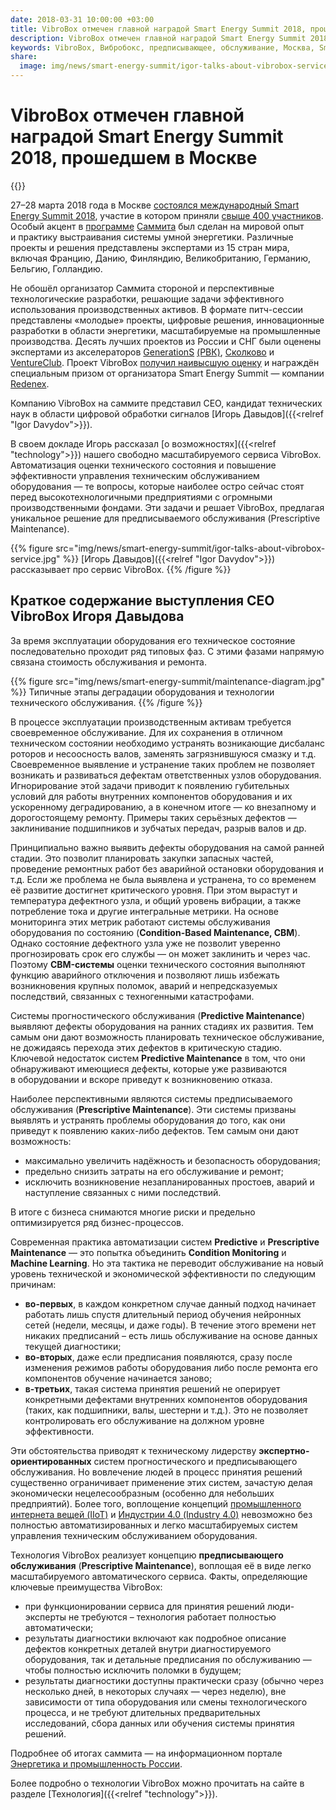 ```yaml
---
date: 2018-03-31 10:00:00 +03:00
title: VibroBox отмечен главной наградой Smart Energy Summit 2018, прошедшем в Москве
description: VibroBox отмечен главной наградой Smart Energy Summit 2018, прошедшем в Москве
keywords: VibroBox, Вибробокс, предписывающее, обслуживание, Москва, Smart, Energy, Summit, 2018, перспективный, технологии, умная, энергия, технологический, разработка, сервис, prescriptive, maintenance, экспертно-ориентированный, система
share:
  image: img/news/smart-energy-summit/igor-talks-about-vibrobox-service.jpg
---
```

# VibroBox отмечен главной наградой Smart Energy Summit 2018, прошедшем в Москве

{{<date>}}

27–28 марта 2018 года в Москве [состоялся международный Smart Energy Summit 2018](http://smartenergysummit.ru/novosti/smart-energy-summit-2018-sostoyalsya!-podvedem-itogi), участие в котором приняли [свыше 400 участников](http://smartenergysummit.ru/#par). Особый акцент в [программе](http://smartenergysummit.ru/#pr1) [Саммита](http://smartenergysummit.ru/#pr1) был сделан на мировой опыт и практику выстраивания системы умной энергетики. Различные проекты и решения представлены экспертами из 15 стран мира, включая Францию, Данию, Финляндию, Великобританию, Германию, Бельгию, Голландию.

Не обошёл организатор Саммита стороной и перспективные технологические разработки, решающие задачи эффективного использования производственных активов. В формате питч-сессии представлены «молодые» проекты, цифровые решения, инновационные разработки в области энергетики, масштабируемые на промышленные производства. Десять лучших проектов из России и СНГ были оценены экспертами из акселераторов [GenerationS](http://generation-startup.ru/) [(РВК)](http://generation-startup.ru/), [Сколково](http://sk.ru/) и [VentureClub](https://ventureclub.co/). Проект VibroBox [получил наивысшую оценку](https://www.eprussia.ru/news/base/2018/2419430.htm) и награждён специальным призом от организатора Smart Energy Summit — компании [Redenex](http://www.redenex.com/).

Компанию VibroBox на саммите представил CEO, кандидат технических наук в области цифровой обработки сигналов [Игорь Давыдов]({{<relref "Igor Davydov">}}).

В своем докладе Игорь рассказал [о возможностях]({{<relref "technology">}}) нашего свободно масштабируемого сервиса VibroBox. Автоматизация оценки технического состояния и повышение эффективности управления техническим обслуживанием оборудования — те вопросы, которые наиболее остро сейчас стоят перед высокотехнологичными предприятиями с огромными производственными фондами. Эти задачи и решает VibroBox, предлагая уникальное решение для предписываемого обслуживания (Prescriptive Maintenance).

{{% figure src="img/news/smart-energy-summit/igor-talks-about-vibrobox-service.jpg" %}}
[Игорь Давыдов]({{<relref "Igor Davydov">}}) рассказывает про сервис VibroBox.
{{% /figure %}}

## Краткое содержание выступления CEO VibroBox Игоря Давыдова

За время эксплуатации оборудования его техническое состояние последовательно проходит ряд типовых фаз. С этими фазами напрямую связана стоимость обслуживания и ремонта.

{{% figure src="img/news/smart-energy-summit/maintenance-diagram.jpg" %}}
Типичные этапы деградации оборудования и технологии технического обслуживания.
{{% /figure %}}

В процессе эксплуатации производственным активам требуется своевременное обслуживание. Для их сохранения в отличном техническом состоянии необходимо устранять возникающие дисбаланс роторов и несоосность валов, заменять загрязнившуюся смазку и т.д. Своевременное выявление и устранение таких проблем не позволяет возникать и развиваться дефектам ответственных узлов оборудования. Игнорирование этой задачи приводит к появлению губительных условий для работы внутренних компонентов оборудования и их ускоренному деградированию, а в конечном итоге — ко внезапному и дорогостоящему ремонту. Примеры таких серьёзных дефектов — заклинивание подшипников и зубчатых передач, разрыв валов и др.

Принципиально важно выявить дефекты оборудования на самой ранней стадии. Это позволит планировать закупки запасных частей, проведение ремонтных работ без аварийной остановки оборудования и т.д. Если же проблема не была выявлена и устранена, то со временем её развитие достигнет критического уровня. При этом вырастут и температура дефектного узла, и общий уровень вибрации, а также потребление тока и другие интегральные метрики. На основе мониторинга этих метрик работают системы обслуживания оборудования по состоянию (**Condition-Based Maintenance, CBM**). Однако состояние дефектного узла уже не позволит уверенно прогнозировать срок его службы — он может заклинить и через час. Поэтому **CBM-системы** оценки технического состояния выполняют функцию аварийного отключения и позволяют лишь избежать возникновения крупных поломок, аварий и непредсказуемых последствий, связанных с техногенными катастрофами.

Системы прогностического обслуживания (**Predictive Maintenance**) выявляют дефекты оборудования на ранних стадиях их развития. Тем самым они дают возможность планировать техническое обслуживание, не дожидаясь перехода этих дефектов в критическую стадию. Ключевой недостаток систем **Predictive Maintenance** в том, что они обнаруживают имеющиеся дефекты, которые уже развиваются в оборудовании и вскоре приведут к возникновению отказа.

Наиболее перспективными являются системы предписываемого обслуживания (**Prescriptive Maintenance**). Эти системы призваны выявлять и устранять проблемы оборудования до того, как они приведут к появлению каких-либо дефектов. Тем самым они дают возможность:

* максимально увеличить надёжность и безопасность оборудования;
* предельно снизить затраты на его обслуживание и ремонт;
* исключить возникновение незапланированных простоев, аварий и наступление связанных с ними последствий.

В итоге с бизнеса снимаются многие риски и предельно оптимизируется ряд бизнес-процессов.

Современная практика автоматизации систем **Predictive** и **Prescriptive Maintenance** — это попытка объединить **Condition Monitoring** и **Machine Learning**. Но эта тактика не переводит обслуживание на новый уровень технической и экономической эффективности по следующим причинам:

* **во-первых**, в каждом конкретном случае данный подход начинает работать лишь спустя длительный период обучения нейронных сетей (недели, месяцы, и даже годы). В течение этого времени нет никаких предписаний – есть лишь обслуживание на основе данных текущей диагностики;
* **во-вторых**, даже если предписания появляются, сразу после изменения режимов работы оборудования либо после ремонта его компонентов обучение начинается заново;
* **в-третьих**, такая система принятия решений не оперирует конкретными дефектами внутренних компонентов оборудования (таких, как подшипники, валы, шестерни и т.д.). Это не позволяет контролировать его обслуживание на должном уровне эффективности.

Эти обстоятельства приводят к техническому лидерству **экспертно-ориентированных** систем прогностического и предписывающего обслуживания. Но вовлечение людей в процесс принятия решений существенно ограничивает применение этих систем, зачастую делая экономически нецелесообразным (особенно для небольших предприятий). Более того, воплощение концепций [промышленного интернета вещей (IIoT)](https://www.iiconsortium.org/pdf/IIC_Vocab_Technical_Report_2.0.pdf) и [Индустрии 4.0 (Industry 4.0)](https://www.plattform-i40.de/I40/Navigation/EN/Industrie40/WhatIsIndustrie40/what-is-industrie40.html) невозможно без полностью автоматизированных и легко масштабируемых систем управления техническим обслуживанием оборудования.

Технология VibroBox реализует концепцию **предписывающего обслуживания** (**Prescriptive Maintenance**), воплощая её в виде легко масштабируемого автоматического сервиса. Факты, определяющие ключевые преимущества VibroBox:

* при функционировании сервиса для принятия решений люди-эксперты не требуются – технология работает полностью автоматически;
* результаты диагностики включают как подробное описание дефектов конкретных деталей внутри диагностируемого оборудования, так и детальные предписания по обслуживанию — чтобы полностью исключить поломки в будущем;
* результаты диагностики доступны практически сразу (обычно через несколько дней, в некоторых случаях — через неделю), вне зависимости от типа оборудования или смены технологического процесса, и не требуют длительных предварительных исследований, сбора данных или обучения системы принятия решений.

Подробнее об итогах саммита — на информационном портале [Энергетика и промышленность России](https://www.eprussia.ru/news/base/2018/2419430.htm).

Более подробно о технологии VibroBox можно прочитать на сайте в разделе [Технология]({{<relref "technology">}}).
